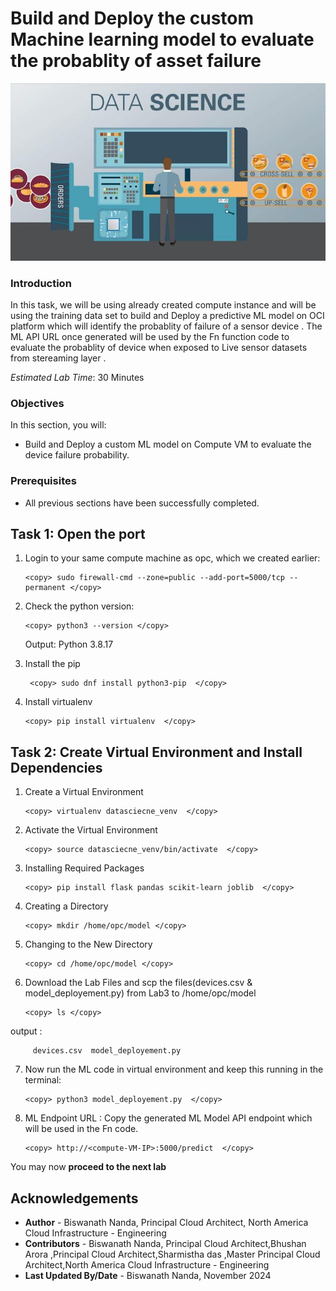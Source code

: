 # Build and Deploy the custom Machine learning model to evaluate the probablity of asset failure

![Data Science](images/ds-banner.jpg)

### Introduction

In this task, we will be using already created compute instance and will be using the training data set 
to build and Deploy a predictive ML model on OCI platform which will identify the probablity of failure of a sensor device . The ML API URL once generated will be used by the Fn function code to evaluate the probablity of device when exposed to Live sensor datasets from stereaming layer .


_Estimated Lab Time_: 30 Minutes

### Objectives

In this section, you will:


- Build and Deploy a custom ML model on Compute VM to evaluate the device failure probability.


### Prerequisites

- All previous sections have been successfully completed.

##  
## Task 1: Open the port

1. Login to your same compute machine as opc, which we created earlier:

      ```
      <copy> sudo firewall-cmd --zone=public --add-port=5000/tcp --permanent </copy>
      ```


2. Check the python version:

      ```
      <copy> python3 --version </copy>
      ```
      Output: Python 3.8.17
      

3. Install the pip

      ```
       <copy> sudo dnf install python3-pip  </copy>
      ```
 
4. Install virtualenv

      ```
      <copy> pip install virtualenv  </copy>
      ```

## Task 2: Create Virtual Environment and Install Dependencies

1. Create a Virtual Environment

      ```
      <copy> virtualenv datasciecne_venv  </copy>
      ```
2. Activate the Virtual Environment

      ```
      <copy> source datasciecne_venv/bin/activate  </copy>
      ```

3. Installing Required Packages

      ```
      <copy> pip install flask pandas scikit-learn joblib  </copy>
      ```

4. Creating a Directory

      ```
      <copy> mkdir /home/opc/model </copy>
      ```
5. Changing to the New Directory

      ```
      <copy> cd /home/opc/model </copy>
      ```
6.  Download the Lab Files and scp the files(devices.csv & model_deployement.py) from Lab3 to /home/opc/model 

      ```
      <copy> ls </copy>
      ```
   
   output :
         
         devices.csv  model_deployement.py

7.  Now run the ML code in virtual environment and keep this running in the terminal:

      ```
      <copy> python3 model_deployement.py  </copy>
      ```
8. ML Endpoint URL : Copy the generated ML Model API endpoint which will be used in the Fn code.
   
      ```
      <copy> http://<compute-VM-IP>:5000/predict  </copy>
      ```
You may now **proceed to the next lab**
## Acknowledgements
* **Author** - Biswanath Nanda, Principal Cloud Architect, North America Cloud Infrastructure - Engineering
* **Contributors** -  Biswanath Nanda, Principal Cloud Architect,Bhushan Arora ,Principal Cloud Architect,Sharmistha das ,Master Principal Cloud Architect,North America Cloud Infrastructure - Engineering
* **Last Updated By/Date** - Biswanath Nanda, November 2024